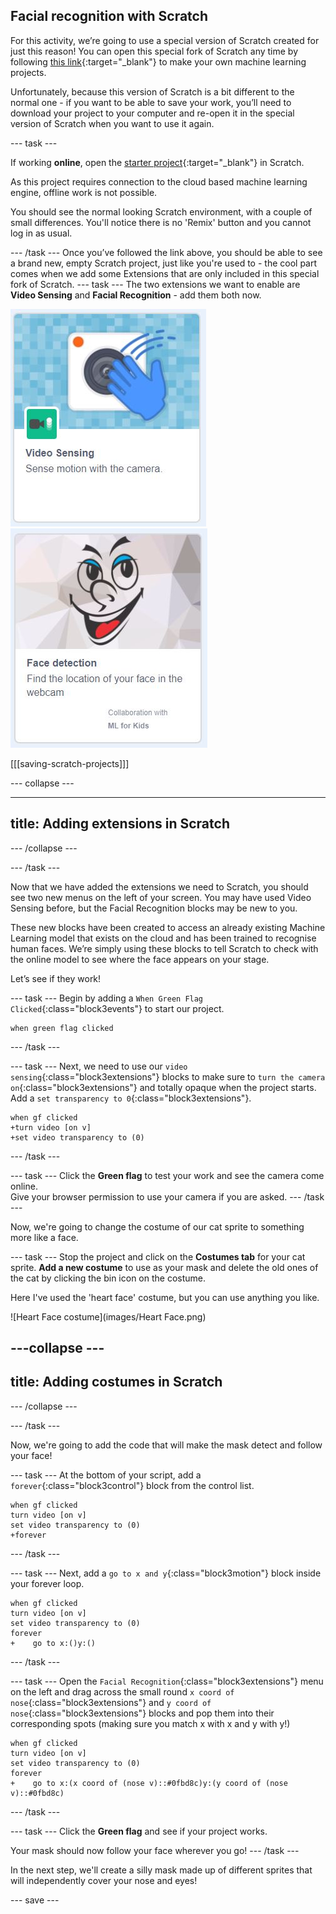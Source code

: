 ## Facial recognition with Scratch

For this activity, we’re going to use a special version of Scratch created for just this reason! You can open this special fork of Scratch any time by following [this link](https://machinelearningforkids.co.uk/scratch3/){:target="_blank"} to make your own machine learning projects.


Unfortunately, because this version of Scratch is a bit different to the normal one - if you want to be able to save your work, you’ll need to download your project to your computer and re-open it in the special version of Scratch when you want to use it again.

--- task ---

If working **online**, open the [starter project](https://machinelearningforkids.co.uk/scratch3/){:target="_blank"} in Scratch.
 
As this project requires connection to the cloud based machine learning engine, offline work is not possible.

You should see the normal looking Scratch environment, with a couple of small differences. You'll notice there is no 'Remix' button and you cannot log in as usual. 

--- /task ---
Once you’ve followed the link above, you should be able to see a brand new, empty Scratch project, just like you're used to - the cool part comes when we add some Extensions that are only included in this special fork of Scratch.
--- task ---
The two extensions we want to enable are **Video Sensing** and **Facial Recognition** - add them both now.

![image showing Video Sensing extension tile](images/videosensing.JPG) ![image showing face Detection extension tile](images/facedetect.JPG)

[[[saving-scratch-projects]]]

--- collapse ---

--- 
title: Adding extensions in Scratch
---
--- /collapse ---

--- /task ---

Now that we have added the extensions we need to Scratch, you should see two new menus on the left of your screen. You may have used Video Sensing before, but the Facial Recognition blocks may be new to you. 

These new blocks have been created to access an already existing Machine Learning model that exists on the cloud and has been trained to recognise human faces. We’re simply using these blocks to tell Scratch to check with the online model to see where the face appears on your stage.

Let’s see if they work!

--- task ---
Begin by adding a `When Green Flag Clicked`{:class="block3events"} to start our project.
```blocks3
when green flag clicked
```
--- /task ---

--- task ---
Next, we need to use our `video sensing`{:class="block3extensions"} blocks to make sure to `turn the camera on`{:class="block3extensions"} and totally opaque when the project starts. Add a `set transparency to 0`{:class="block3extensions"}.
```blocks3
when gf clicked
+turn video [on v]
+set video transparency to (0)

```
--- /task ---

--- task ---
Click the **Green flag** to test your work and see the camera come online.  
Give your browser permission to use your camera if you are asked.
--- /task ---

Now, we're going to change the costume of our cat sprite to something more like a face.

--- task ---
Stop the project and click on the **Costumes tab** for your cat sprite. 
**Add a new costume** to use as your mask and delete the old ones of the cat by clicking the bin icon on the costume. 

Here I've used the 'heart face' costume, but you can use anything you like.

![Heart Face costume](images/Heart Face.png)

---collapse ---
---
title: Adding costumes in Scratch
---
--- /collapse ---

--- /task ---

Now, we're going to add the code that will make the mask detect and follow your face!

--- task ---
At the bottom of your script, add a `forever`{:class="block3control"} block from the control list. 
```blocks3
when gf clicked
turn video [on v]
set video transparency to (0)
+forever

```
--- /task ---

--- task ---
Next, add a `go to x and y`{:class="block3motion"} block inside your forever loop.
```blocks3
when gf clicked
turn video [on v]
set video transparency to (0)
forever
+    go to x:()y:()
```
--- /task ---

--- task ---
Open the `Facial Recognition`{:class="block3extensions"} menu on the left and drag across the small round `x coord of nose`{:class="block3extensions"} and `y coord of nose`{:class="block3extensions"} blocks and pop them into their corresponding spots (making sure you match x with x and y with y!)
``` blocks3
when gf clicked
turn video [on v]
set video transparency to (0)
forever
+    go to x:(x coord of (nose v)::#0fbd8c)y:(y coord of (nose v)::#0fbd8c)
```
--- /task ---

--- task ---
Click the **Green flag** and see if your project works.

Your mask should now follow your face wherever you go!
--- /task ---

In the next step, we'll create a silly mask made up of different sprites that will independently cover your nose and eyes!

--- save ---
